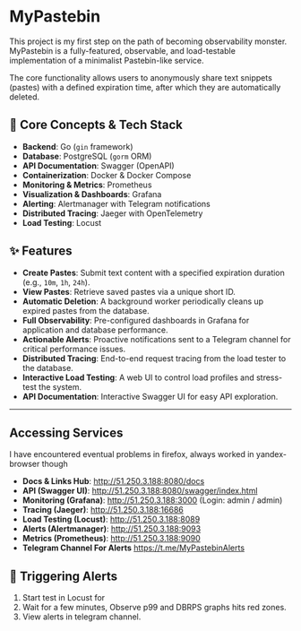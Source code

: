 # MyPastebin

This project is my first step on the path of becoming observability monster. MyPastebin is a fully-featured, observable, and load-testable implementation of a minimalist Pastebin-like service. 

The core functionality allows users to anonymously share text snippets (pastes) with a defined expiration time, after which they are automatically deleted.

## 🚀 Core Concepts & Tech Stack

- **Backend**: Go (`gin` framework)
- **Database**: PostgreSQL (`gorm` ORM)
- **API Documentation**: Swagger (OpenAPI)
- **Containerization**: Docker & Docker Compose
- **Monitoring & Metrics**: Prometheus
- **Visualization & Dashboards**: Grafana
- **Alerting**: Alertmanager with Telegram notifications
- **Distributed Tracing**: Jaeger with OpenTelemetry
- **Load Testing**: Locust

## ✨ Features

- **Create Pastes**: Submit text content with a specified expiration duration (e.g., `10m`, `1h`, `24h`).
- **View Pastes**: Retrieve saved pastes via a unique short ID.
- **Automatic Deletion**: A background worker periodically cleans up expired pastes from the database.
- **Full Observability**: Pre-configured dashboards in Grafana for application and database performance.
- **Actionable Alerts**: Proactive notifications sent to a Telegram channel for critical performance issues.
- **Distributed Tracing**: End-to-end request tracing from the load tester to the database.
- **Interactive Load Testing**: A web UI to control load profiles and stress-test the system.
- **API Documentation**: Interactive Swagger UI for easy API exploration.

---

## Accessing Services
I have encountered eventual problems in firefox, always worked in yandex-browser though

- **Docs & Links Hub**: http://51.250.3.188:8080/docs
- **API (Swagger UI)**: http://51.250.3.188:8080/swagger/index.html
- **Monitoring (Grafana)**: http://51.250.3.188:3000 (Login: admin / admin)
- **Tracing (Jaeger)**: http://51.250.3.188:16686
- **Load Testing (Locust)**: http://51.250.3.188:8089
- **Alerts (Alertmanager)**: http://51.250.3.188:9093
- **Metrics (Prometheus)**: http://51.250.3.188:9090
- **Telegram Channel For Alerts** https://t.me/MyPastebinAlerts

## 🚨 Triggering Alerts
1. Start test in Locust for 
2. Wait for a few minutes, Observe p99 and DBRPS graphs hits red zones.
3. View alerts in telegram channel.

